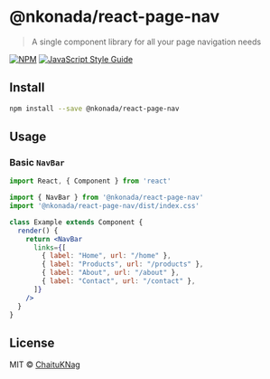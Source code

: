 # @nkonada/react-page-nav

> A single component library for all your page navigation needs

[![NPM](https://img.shields.io/npm/v/@nkonada/react-page-nav.svg)](https://www.npmjs.com/package/@nkonada/react-page-nav) [![JavaScript Style Guide](https://img.shields.io/badge/code_style-standard-brightgreen.svg)](https://standardjs.com)

## Install

```bash
npm install --save @nkonada/react-page-nav
```

## Usage

### Basic `NavBar`

```jsx
import React, { Component } from 'react'

import { NavBar } from '@nkonada/react-page-nav'
import '@nkonada/react-page-nav/dist/index.css'

class Example extends Component {
  render() {
    return <NavBar
      links={[
        { label: "Home", url: "/home" },
        { label: "Products", url: "/products" },
        { label: "About", url: "/about" },
        { label: "Contact", url: "/contact" },
      ]}
    />
  }
}
```

## License

MIT © [ChaituKNag](https://github.com/ChaituKNag)
